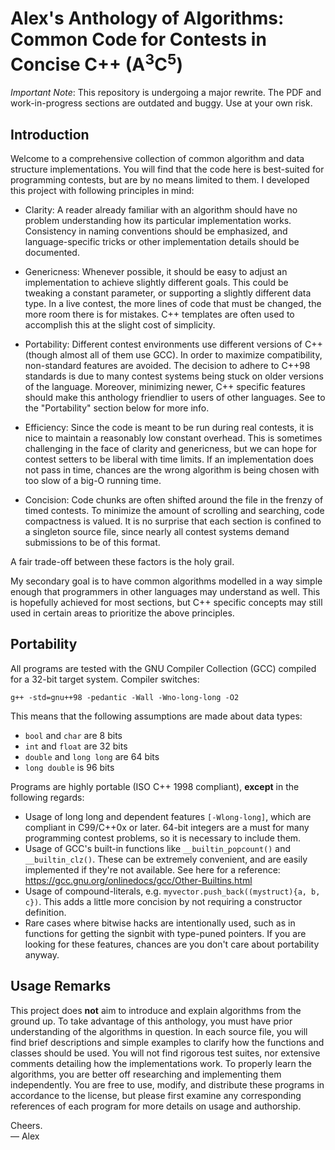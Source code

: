 Alex's Anthology of Algorithms: Common Code for Contests in Concise C++ (A<sup>3</sup>C<sup>5</sup>)
==================

*Important Note*: This repository is undergoing a major rewrite. The PDF and work-in-progress sections are outdated and buggy. Use at your own risk.

## Introduction

Welcome to a comprehensive collection of common algorithm and data structure implementations. You will find that the code here is best-suited for programming contests, but are by no means limited to them. I developed this project with following principles in mind:

* Clarity: A reader already familiar with an algorithm should have no problem understanding how its particular implementation works. Consistency in naming conventions should be emphasized, and language-specific tricks or other implementation details should be documented.

* Genericness: Whenever possible, it should be easy to adjust an implementation to achieve slightly different goals. This could be tweaking a constant parameter, or supporting a slightly different data type. In a live contest, the more lines of code that must be changed, the more room there is for mistakes. C++ templates are often used to accomplish this at the slight cost of simplicity.

* Portability: Different contest environments use different versions of C++ (though almost all of them use GCC). In order to maximize compatibility, non-standard features are avoided. The decision to adhere to C++98 standards is due to many contest systems being stuck on older versions of the language. Moreover, minimizing newer, C++ specific features should make this anthology friendlier to users of other languages. See to the "Portability" section below for more info.

* Efficiency: Since the code is meant to be run during real contests, it is nice to maintain a reasonably low constant overhead. This is sometimes challenging in the face of clarity and genericness, but we can hope for contest setters to be liberal with time limits. If an implementation does not pass in time, chances are the wrong algorithm is being chosen with too slow of a big-O running time.

* Concision: Code chunks are often shifted around the file in the frenzy of timed contests. To minimize the amount of scrolling and searching, code compactness is valued. It is no surprise that each section is confined to a singleton source file, since nearly all contest systems demand submissions to be of this format.

A fair trade-off between these factors is the holy grail.

My secondary goal is to have common algorithms modelled in a way simple enough that programmers in other languages may understand as well. This is hopefully achieved for most sections, but C++ specific concepts may still used in certain areas to prioritize the above principles.

## Portability

All programs are tested with the GNU Compiler Collection (GCC) compiled for a 32-bit target system. Compiler switches:

```
g++ -std=gnu++98 -pedantic -Wall -Wno-long-long -O2
```

This means that the following assumptions are made about data types:
* `bool` and `char` are 8 bits
* `int` and `float` are 32 bits
* `double` and `long long` are 64 bits
* `long double` is 96 bits

Programs are highly portable (ISO C++ 1998 compliant), __except__ in the following regards:
* Usage of long long and dependent features `[-Wlong-long]`, which are compliant in C99/C++0x or later. 64-bit integers are a must for many programming contest problems, so it is necessary to include them.
* Usage of GCC's built-in functions like `__builtin_popcount()` and `__builtin_clz()`. These can be extremely convenient, and are easily implemented if they're not available. See here for a reference: https://gcc.gnu.org/onlinedocs/gcc/Other-Builtins.html
* Usage of compound-literals, e.g. `myvector.push_back((mystruct){a, b, c})`. This adds a little more concision by not requiring a constructor definition.
* Rare cases where bitwise hacks are intentionally used, such as in functions for getting the signbit with type-puned pointers. If you are looking for these features, chances are you don't care about portability anyway.

## Usage Remarks

This project does __not__ aim to introduce and explain algorithms from the ground up. To take advantage of this anthology, you must have prior understanding of the algorithms in question. In each source file, you will find brief descriptions and simple examples to clarify how the functions and classes should be used. You will not find rigorous test suites, nor extensive comments detailing how the implementations work. To properly learn the algorithms, you are better off researching and implementing them independently. You are free to use, modify, and distribute these programs in accordance to the license, but please first examine any corresponding references of each program for more details on usage and authorship.

Cheers.<br>
— Alex


